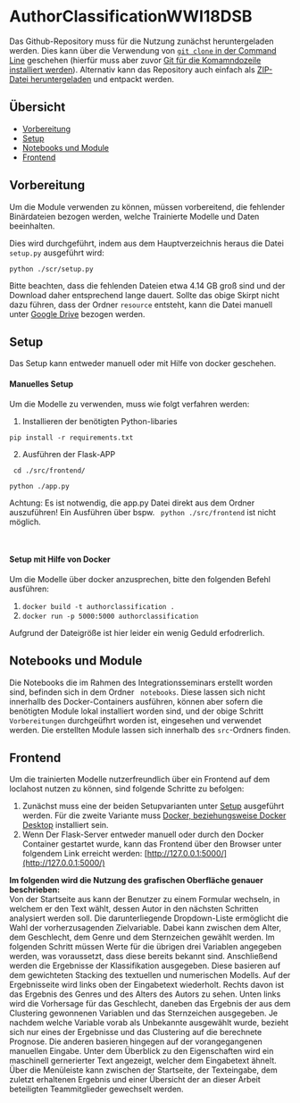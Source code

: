 # AuthorClassificationWWI18DSB

Das Github-Repository muss für die Nutzung zunächst heruntergeladen werden. Dies kann über die Verwendung von [```git clone``` in der Command Line](https://docs.github.com/en/free-pro-team@latest/github/creating-cloning-and-archiving-repositories/cloning-a-repository) geschehen (hierfür muss aber zuvor [Git für die Komamndozeile installiert werden](https://docs.github.com/en/free-pro-team@latest/github/getting-started-with-github/set-up-git)). Alternativ kann das Repository auch einfach als [ZIP-Datei heruntergeladen](https://github.com/bjarnege/AuthorClassificationWWI18DSB/archive/main.zip) und entpackt werden.

## Übersicht 
* [Vorbereitung](#vorbereitung)
* [Setup](#setup)
* [Notebooks und Module](#notebooks-und-module)
* [Frontend](#frontend)


## Vorbereitung
Um die Module verwenden zu können, müssen vorbereitend, die fehlender Binärdateien bezogen werden, welche Trainierte Modelle und Daten beeinhalten.

Dies wird durchgeführt, indem aus dem Hauptverzeichnis heraus die Datei ```setup.py``` ausgeführt wird:

```python ./scr/setup.py```

Bitte beachten, dass die fehlenden Dateien etwa 4.14 GB groß sind und der Download daher entsprechend lange dauert.
Sollte das obige Skirpt nicht dazu führen, dass der Ordner ```resource``` entsteht, kann die Datei manuell unter [Google Drive](https://drive.google.com/file/d/1-UMB3mltSgvWE-JxduJW9GZaniXmAa3w/view?usp=sharing) bezogen werden.


## Setup
Das Setup kann entweder manuell oder mit Hilfe von docker geschehen.

#### Manuelles Setup

Um die Modelle zu verwenden, muss wie folgt verfahren werden:

1. Installieren der benötigten Python-libaries

```pip install -r requirements.txt```

2. Ausführen der Flask-APP

`` cd ./src/frontend/``

```python ./app.py```

Achtung: Es ist notwendig, die app.py Datei direkt aus dem Ordner auszuführen! Ein Ausführen über bspw. ``` python ./src/frontend```
ist nicht möglich.

<br/>

#### Setup mit Hilfe von Docker

Um die Modelle über docker anzusprechen, bitte den folgenden Befehl ausführen:

1. ```docker build -t authorclassification .```
2. ```docker run -p 5000:5000 authorclassification```

Aufgrund der Dateigröße ist hier leider ein wenig Geduld erfodrerlich.

## Notebooks und Module

Die Notebooks die im Rahmen des Integrationsseminars erstellt worden sind, befinden sich in dem Ordner ``` notebooks```. Diese lassen sich nicht innerhallb des Docker-Containers ausführen, können aber sofern die benötigten Module lokal installiert worden sind, und der obige Schritt ```Vorbereitungen``` durchgeüfhrt worden ist, eingesehen und verwendet werden.
Die erstellten Module lassen sich innerhalb des ```src```-Ordners finden.

## Frontend
Um die trainierten Modelle nutzerfreundlich über ein Frontend auf dem loclahost nutzen zu können, sind folgende Schritte zu befolgen:
1. Zunächst muss eine der beiden Setupvarianten unter [Setup](#setup) ausgeführt werden. Für die zweite Variante muss [Docker, beziehungsweise Docker Desktop](https://www.docker.com/get-started) installiert sein.
2. Wenn Der Flask-Server entweder manuell oder durch den Docker Container gestartet wurde, kann das Frontend über den Browser unter folgendem Link erreicht werden: [http://127.0.0.1:5000/](http://127.0.0.1:5000/)

**Im folgenden wird die Nutzung des grafischen Oberfläche genauer beschrieben:**\
Von der Startseite aus kann der Benutzer zu einem Formular wechseln, in welchem er den Text wählt, dessen Autor in den nächsten Schritten analysiert werden soll. Die darunterliegende Dropdown-Liste ermöglicht die Wahl der vorherzusagenden Zielvariable. Dabei kann zwischen dem Alter, dem Geschlecht, dem Genre und dem Sternzeichen gewählt werden. Im folgenden Schritt müssen Werte für die übrigen drei Variablen angegeben werden, was voraussetzt, dass diese bereits bekannt sind. Anschließend werden die Ergebnisse der Klassifikation ausgegeben. Diese basieren auf dem gewichteten Stacking des textuellen und numerischen Modells. Auf der Ergebnisseite wird links oben der Eingabetext wiederholt. Rechts davon ist das Ergebnis des Genres und des Alters des Autors zu sehen. Unten links wird die Vorhersage für das Geschlecht, daneben das Ergebnis der aus dem Clustering gewonnenen Variablen und das Sternzeichen ausgegeben. Je nachdem welche Variable vorab als Unbekannte ausgewählt wurde, bezieht sich nur eines der Ergebnisse und das Clustering auf die berechnete Prognose. Die anderen basieren hingegen auf der vorangegangenen manuellen Eingabe. Unter dem Überblick zu den Eigenschaften wird ein maschinell gernerierter Text angezeigt, welcher dem Eingabetext ähnelt. Über die Menüleiste kann zwischen der Startseite, der Texteingabe, dem zuletzt erhaltenen Ergebnis und einer Übersicht der an dieser Arbeit beteiligten Teammitglieder gewechselt werden.
